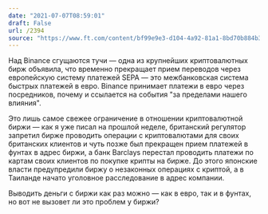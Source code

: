 ```yaml
---
date: "2021-07-07T08:59:01"
draft: False
url: /2394
source: "https://www.ft.com/content/bf99e9e3-d104-4a92-81a1-8bd70b884b3f"
---
```


Над Binance сгущаются тучи — одна из крупнейших криптовалютных бирж объявила, что временно прекращает прием переводов через европейскую систему платежей SEPA — это межбанковская система быстрых платежей в евро. Binance принимает платежи в евро через посредников, почему и ссылается на события "за пределами нашего влияния". 

Это лишь самое свежее ограничение в отношении криптовалютной биржи — как я уже писал на прошлой неделе, британский регулятор запретил бирже проводить операции с криптовалютами для своих британских клиентов и чуть позже был прекращен прием платежей в фунтах в адрес биржи, а банк Barclays перестал проводить платежи по картам своих клиентов по покупке крипты на бирже. До этого японские власти предупредили биржу о незаконных операциях с криптой, а в Таиланде начато уголовное расследование в адрес компании.

Выводить деньги с биржи как раз можно — как в евро, так и в фунтах, но вот не вызовет ли это проблем у биржи?
